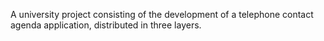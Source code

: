 
A university project consisting of the development of a telephone contact agenda application, distributed in three layers.